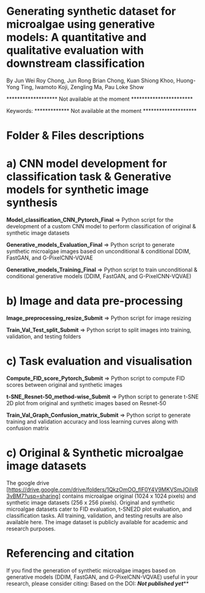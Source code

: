 # Generating synthetic dataset for microalgae using generative models: A quantitative and qualitative evaluation with downstream classification

By Jun Wei Roy Chong, Jun Rong Brian Chong, Kuan Shiong Khoo, Huong-Yong Ting, Iwamoto Koji, Zengling Ma, Pau Loke Show

******************* Not available at the moment ***********************

Keywords: ************* Not available at the moment ********************

# Folder & Files descriptions
# a) CNN model development for classification task & Generative models for synthetic image synthesis

**Model_classification_CNN_Pytorch_Final** => Python script for the development of a custom CNN model to perform classification of original & synthetic image datasets

**Generative_models_Evaluation_Final** => Python script to generate synthetic microalgae images based on unconditional & conditional DDIM, FastGAN, and G-PixelCNN-VQVAE

**Generative_models_Training_Final** => Python script to train unconditional & conditional generative models (DDIM, FastGAN, and G-PixelCNN-VQVAE)

# b) Image and data pre-processing

**Image_preprocessing_resize_Submit** =>  Python script for image resizing

**Train_Val_Test_split_Submit** => Python script to split images into training, validation, and testing folders

# c) Task evaluation and visualisation

**Compute_FID_score_Pytorch_Submit** => Python script to compute FID scores between original and synthetic images 

**t-SNE_Resnet-50_method-wise_Submit** => Python script to generate t-SNE 2D plot from original and synthetic images based on Resnet-50

**Train_Val_Graph_Confusion_matrix_Submit** => Python script to generate training and validation accuracy and loss learning curves along with confusion matrix

# c) Original & Synthetic microalgae image datasets
The google drive [https://drive.google.com/drive/folders/1QkzOmOO_flF0Y4V9MKVSmJOiIxR3vBM7?usp=sharing] contains microalgae original (1024 x 1024 pixels) and synthetic image datasets (256 x 256 pixels). Original and synthetic microalgae datasets cater to FID evaluation, t-SNE2D plot evaluation, and classification tasks. All training, validation, and testing results are also available here. The image dataset is publicly available for academic and research purposes.

# Referencing and citation
If you find the generation of synthetic microalgae images based on generative models (DDIM, FastGAN, and G-PixelCNN-VQVAE) useful in your research, please consider citing: Based on the DOI: *********Not published yet***********
